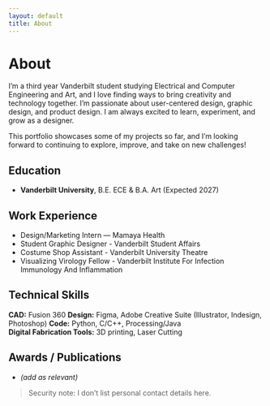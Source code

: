 ```yaml
---
layout: default
title: About
---
```


# About

I’m a third year Vanderbilt student studying Electrical and Computer Engineering and Art, and I love finding ways to bring creativity and technology together. I’m passionate about user-centered design, graphic design, and product design. I am always excited to learn, experiment, and grow as a designer.

This portfolio showcases some of my projects so far, and I’m looking forward to continuing to explore, improve, and take on new challenges!

## Education
- **Vanderbilt University**, B.E. ECE & B.A. Art (Expected 2027)

## Work Experience
- Design/Marketing Intern — Mamaya Health  
- Student Graphic Designer - Vanderbilt Student Affairs
- Costume Shop Assistant - Vanderbilt University Theatre
- Visualizing Virology Fellow - Vanderbilt Institute For Infection Immunology And Inflammation 

## Technical Skills
**CAD:** Fusion 360
**Design:** Figma, Adobe Creative Suite (Illustrator, Indesign, Photoshop)
**Code:** Python, C/C++, Processing/Java  
**Digital Fabrication Tools:** 3D printing, Laser Cutting
## Awards / Publications
- *(add as relevant)*

> Security note: I don’t list personal contact details here.
